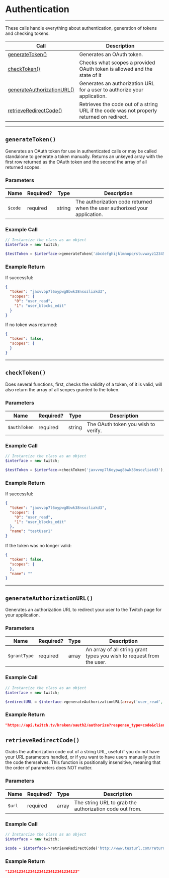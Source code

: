 # Authentication  

***  

These calls handle everything about authentication, generation of tokens and checking tokens.  

| Call | Description |
| ---- | ----------- |
| [generateToken()](https://github.com/IBurn36360/Twitch_Interface/blob/master/Modules/authentication.md#generatetoken) | Generates an OAuth token. |
| [checkToken()](https://github.com/IBurn36360/Twitch_Interface/blob/master/Modules/authentication.md#checktoken) | Checks what scopes a provided OAuth token is allowed and the state of it |
| [generateAuthorizationURL()](https://github.com/IBurn36360/Twitch_Interface/blob/master/Modules/authentication.md#generateauthorizationurl) | Generates an authorization URL for a user to authorize your application. |
| [retrieveRedirectCode()](https://github.com/IBurn36360/Twitch_Interface/blob/master/Modules/authentication.md#retrieveredirectcode) | Retrieves the code out of a string URL if the code was not properly returned on redirect. |  

***  

## `generateToken()`  

Generates an OAuth token for use in authenticated calls or may be called standalone to generate a token manually. Returns an unkeyed array with the first row returned as the OAuth token and the second the array of all returned scopes. 

### Parameters  

<table>
    <thead>
        <tr>
            <th>Name</th>
            <th>Required?</th>
            <th width="50">Type</th>
            <th width=100%>Description</th>
        </tr>
    </thead>
    <tbody>
        <tr>
            <td><code>$code</code></td>
            <td>required</td>
            <td>string</td>
            <td>The authorization code returned when the user authorized your application.</td>
        </tr>
    </tbody>
</table>

### Example Call 

```php
// Instancize the class as an object
$interface = new twitch;

$testToken = $interface->generateToken('abcdefghijklmnopqrstuvwxyz12345');
```

### Example Return

If successful:

```json
{
  "token": "jaxvvop7l6oypwg8bwk38nsozliakd3",
  "scopes": {
    "0": "user_read",
    "1": "user_blocks_edit"
  }
}
```

If no token was returned:
```json
{
  "token": false,
  "scopes": {
  }
}
```

***  

## `checkToken()`  

Does several functions, first, checks the validity of a token, of it is valid, will also return the array of all scopes granted to the token.  

### Parameters  

<table>
    <thead>
        <tr>
            <th>Name</th>
            <th>Required?</th>
            <th width="50">Type</th>
            <th width=100%>Description</th>
        </tr>
    </thead>
    <tbody>
        <tr>
            <td><code>$authToken</code></td>
            <td>required</td>
            <td>string</td>
            <td>The OAuth token you wish to verify.</td>
        </tr>
    </tbody>
</table>

### Example Call 

```php
// Instancize the class as an object
$interface = new twitch;

$testToken = $interface->checkToken('jaxvvop7l6oypwg8bwk38nsozliakd3');
```

### Example Return

If successful:

```json
{
  "token": "jaxvvop7l6oypwg8bwk38nsozliakd3",
  "scopes": {
    "0": "user_read",
    "1": "user_blocks_edit"
  },
  "name": "testUser1"
}
```

If the token was no longer valid:  

```json
{
  "token": false,
  "scopes": {
  },
  "name": ""
}
```

***  

## `generateAuthorizationURL()`  

Generates an authorization URL to redirect your user to the Twitch page for your application.

### Parameters  

<table>
    <thead>
        <tr>
            <th>Name</th>
            <th>Required?</th>
            <th width="50">Type</th>
            <th width=100%>Description</th>
        </tr>
    </thead>
    <tbody>
        <tr>
            <td><code>$grantType</code></td>
            <td>required</td>
            <td>array</td>
            <td>An array of all string grant types you wish to request from the user.</td>
        </tr>
    </tbody>
</table>

### Example Call  

```php
// Instancize the class as an object
$interface = new twitch;

$redirectURL = $interface->generateAuthorizationURL(array('user_read', 'user_blocks_edit'));
```

### Example Return

```json
"https://api.twitch.tv/kraken/oauth2/authorize?response_type=code&client_secret=1234123412341234123412341234123&client_id=1234123412341234123412341234123&redirect_uri=http://www.testurl.com/return.php&scope=user_read+user_blocks_edit"
```

## `retrieveRedirectCode()`  

Grabs the authorization code out of a string URL, useful if you do not have your URL parameters handled, or if you want to have users manually put in the code themselves.  This function is positionally insensitive, meaning that the order of parameters does NOT matter.

### Parameters  

<table>
    <thead>
        <tr>
            <th>Name</th>
            <th>Required?</th>
            <th width="50">Type</th>
            <th width=100%>Description</th>
        </tr>
    </thead>
    <tbody>
        <tr>
            <td><code>$url</code></td>
            <td>required</td>
            <td>array</td>
            <td>The string URL to grab the authorization code out from.</td>
        </tr>
    </tbody>
</table>

### Example Call  

```php
// Instancize the class as an object
$interface = new twitch;

$code = $interface->retrieveRedirectCode('http://www.testurl.com/return.php?client_id=1234123412341234123412341234123&redirect_uri=http://www.testurl.com/return.php&scope=user_read+user_blocks_edit?code=1234123412341234123412341234123');
```

### Example Return

```json
"1234123412341234123412341234123"
```
